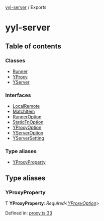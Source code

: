 [yyl-server](README.md) / Exports

# yyl-server

## Table of contents

### Classes

- [Runner](classes/runner.md)
- [YProxy](classes/yproxy.md)
- [YServer](classes/yserver.md)

### Interfaces

- [LocalRemote](interfaces/localremote.md)
- [MatchItem](interfaces/matchitem.md)
- [RunnerOption](interfaces/runneroption.md)
- [StaticFnOption](interfaces/staticfnoption.md)
- [YProxyOption](interfaces/yproxyoption.md)
- [YServerOption](interfaces/yserveroption.md)
- [YServerSetting](interfaces/yserversetting.md)

### Type aliases

- [YProxyProperty](modules.md#yproxyproperty)

## Type aliases

### YProxyProperty

Ƭ **YProxyProperty**: *Required*<[*YProxyOption*](interfaces/yproxyoption.md)\>

Defined in: [proxy.ts:33](https://github.com/jackness1208/yyl-server/blob/6004737/src/proxy.ts#L33)
